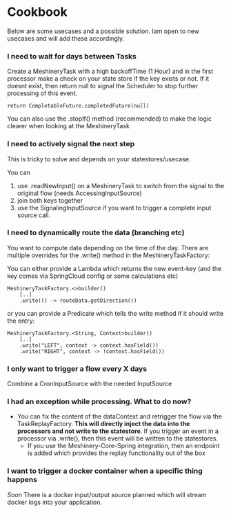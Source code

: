 # Cookbook

Below are some usecases and a possible solution. Iam open to new usecases and will add these accordingly.

### I need to wait for days between Tasks

Create a MeshineryTask with a high backoffTime (1 Hour) and in the first processor make a check on your state store if
the key exists or not. If it doesnt exist, then return null to signal the Scheduler to stop further processing of this
event.

    return CompletableFuture.completedFuture(null)

You can also use the .stopIf() method (recommended) to make the logic clearer when looking at the MeshineryTask

### I need to actively signal the next step

This is tricky to solve and depends on your statestores/usecase.

You can

1. use .readNewInput() on a MeshineryTask to switch from the signal to the original flow (needs AccessingInputSource)
2. join both keys together
3. use the SignalingInputSource if you want to trigger a complete input source call.

### I need to dynamically route the data (branching etc)

You want to compute data depending on the time of the day. There are multiple overrides for the .write() method in the
MeshineryTaskFactory:

You can either provide a Lambda which returns the new event-key (and the key comes via SpringCloud config or some
calculations etc)

    MeshineryTaskFactory.<>builder()
        [..]
        .write(() -> routeData.getDirection())

or you can provide a Predicate which tells the write method if it should write the entry:

    MeshineryTaskFactory.<String, Context>builder()
        [..]
        .write("LEFT", context -> context.hasField())
        .write("RIGHT", context -> !context.hasField())

### I only want to trigger a flow every X days

Combine a CronInputSource with the needed InputSource

### I had an exception while processing. What to do now?

* You can fix the content of the dataContext and retrigger the flow via the TaskReplayFactory.
  **This will directly inject the data into the processors and not write to the statestore**. If you trigger an event in
  a processor via .write(), then this event will be written to the statestores.
    * If you use the Meshinery-Core-Spring integration, then an endpoint is added which provides the replay
      functionality out of the box

### I want to trigger a docker container when a specific thing happens

_Soon_
There is a docker input/output source planned which will stream docker logs into your application.